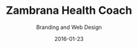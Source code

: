 ---
title: Zambrana Health Coach
subtitle: Branding and Web Design
layout: default
modal-id: 1
date: 2016-01-23
img: zambrana-health-coach.png
thumbnail: zambrana-health-coach-preview.png
alt: showcase of work made for Andrea Zambrana Health Coach
thumb-alt: active thumbnail preview img that opens window to show example of work made for Andrea Zambrana Health Coach
project-date: June 2015
client: Zambrana Health Coach
website: http://www.zambranahealthcoach.com/hsf-programas/
category: Graphic Design, Web Design
description: Andrea Zambrana is a health coach who specializes in helping women achieve healthier lives. This project consisted on designing three e-books and their respective online selling pages complete with web graphics. Each e-books had edited images and illustrated exercise routines. The sale pages were designed in WordPress.</p><p>
                                For more information on these e-books you can visit Zambrana Health Coach's <a href="http://www.zambranahealthcoach.com/" target="_blank">website</a> or each of <a href="http://andreazambrana.com/rutinasgym/" target="_blank">Gym</a>, <a href="http://andreazambrana.com/rutinascasa-2/" target="_blank">Home</a> or <a href="http://andreazambrana.com/hiit/" target="_blank">HIIT</a> exercise e-books webpages.


---